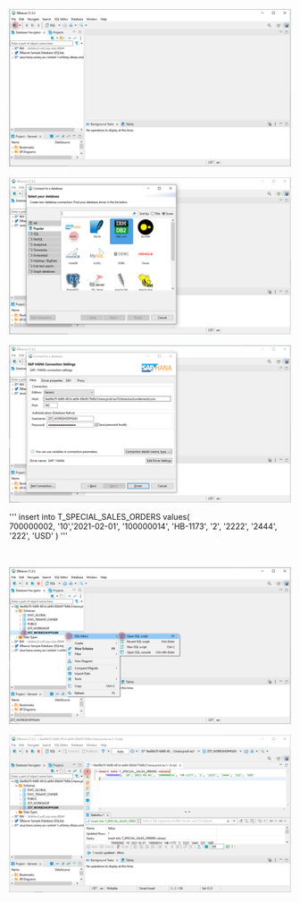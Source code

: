 
<br><br>![](../images/dbeaver_01.png)
<br><br>![](../images/dbeaver_02.png)
<br><br>![](../images/dbeaver_03.png)

'''
insert into T_SPECIAL_SALES_ORDERS values(	
	700000002, '10','2021-02-01', '100000014', 'HB-1173', '2', '2222', '2444', '222', 'USD'
)
'''

<br><br>![](../images/dbeaver_04.png)
<br><br>![](../images/dbeaver_05.png)
